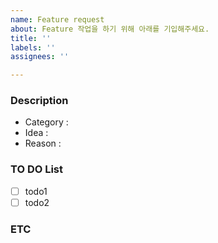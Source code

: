 ```yaml
---
name: Feature request
about: Feature 작업을 하기 위해 아래를 기입해주세요.
title: ''
labels: ''
assignees: ''

---
```


### Description
- Category : 
- Idea : 
- Reason : 

### TO DO List
- [ ] todo1
- [ ] todo2

### ETC
